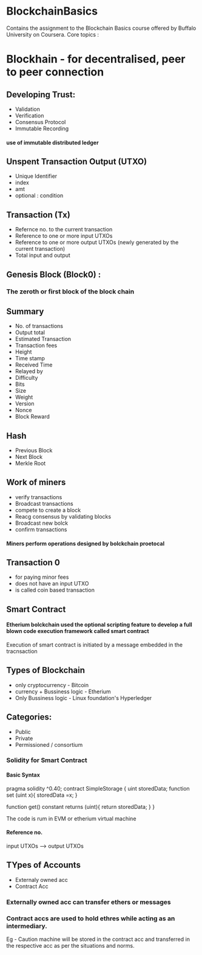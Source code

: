 # BlockchainBasics
Contains the assignment to the Blockchain Basics course offered by Buffalo University on Coursera.
Core topics :
# Blockhain - for decentralised, peer to peer connection
## Developing Trust:
* Validation
* Verification
* Consensus Protocol
* Immutable Recording
#### use of immutable distributed ledger
## Unspent Transaction Output (UTXO)
* Unique Identifier
* index
* amt
* optional : condition
## Transaction (Tx) 
* Refernce no. to the current transaction
* Reference to one or more input UTXOs
* Reference to one or more output UTXOs  (newly generated by the current transaction)
* Total input and output
## Genesis Block (Block0) : 
### The zeroth or first block of the block chain  
## Summary
* No. of transactions
* Output total
* Estimated Transaction
* Transaction fees
* Height
* Time stamp
* Received Time
* Relayed by
* Difficulty
* Bits
* Size
* Weight
* Version
* Nonce
* Block Reward
## Hash
* Previous Block
* Next Block
* Merkle Root
## Work of miners
* verify transactions
* Broadcast transactions
* compete to create a block
* Reacg consensus by validating blocks
* Broadcast new bolck
* confirm transactions
#### Miners perform operations designed by bolckchain proetocal

## Transaction 0
* for paying minor fees
* does not have an input UTXO
* is called coin based transaction

## Smart Contract
#### Etherium bolckchain used the optional scripting feature to develop a full blown code execution framework called smart contract
Execution of smart contract is initiated by a message embedded in the tracnsaction

## Types of Blockchain
* only cryptocurrency - Bitcoin
* currency + Bussiness logic - Etherium
* Only Bussiness logic - Linux foundation's Hyperledger

## Categories:
* Public
* Private
* Permissioned / consortium

### Solidity for Smart Contract
#### Basic Syntax
pragma solidity ^0.40;
contract SimpleStorage {
 uint storedData;
 function set (uint x){
  storedData =x;
  }
  
  function get() constant returns (uint){
  return storedData;
  }
  }
  
  The code is rum in EVM or etherium virtual machine
  
  #### Reference no.
  input UTXOs --> output UTXOs
  
 ## TYpes of Accounts
 * Externaly owned acc
 * Contract Acc
 
 ### Externally owned acc can transfer ethers or messages
 ### Contract accs are used to hold ethres while acting as an intermediary. 
 Eg - Caution machine will be stored in the contract acc and transferred in the respective acc as per the situations and norms.
 
              
